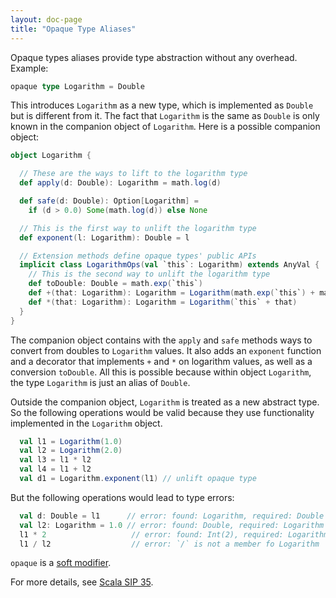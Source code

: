 ```yaml
---
layout: doc-page
title: "Opaque Type Aliases"
---
```


Opaque types aliases provide type abstraction without any overhead. Example:

```scala
opaque type Logarithm = Double
```

This introduces `Logarithm` as a new type, which is implemented as `Double` but is different from it. The fact that `Logarithm` is the same as `Double` is only known in the companion object of `Logarithm`. Here is a possible companion object:

```scala
object Logarithm {

  // These are the ways to lift to the logarithm type
  def apply(d: Double): Logarithm = math.log(d)

  def safe(d: Double): Option[Logarithm] =
    if (d > 0.0) Some(math.log(d)) else None

  // This is the first way to unlift the logarithm type
  def exponent(l: Logarithm): Double = l

  // Extension methods define opaque types' public APIs
  implicit class LogarithmOps(val `this`: Logarithm) extends AnyVal {
    // This is the second way to unlift the logarithm type
    def toDouble: Double = math.exp(`this`)
    def +(that: Logarithm): Logarithm = Logarithm(math.exp(`this`) + math.exp(that))
    def *(that: Logarithm): Logarithm = Logarithm(`this` + that)
  }
}
```

The companion object contains with the `apply` and `safe` methods ways to convert from doubles to `Logarithm` values. It also adds an `exponent` function and a decorator that implements `+` and `*` on logarithm values, as well as a conversion `toDouble`. All this is possible because within object `Logarithm`, the type `Logarithm` is just an alias of `Double`.

Outside the companion object, `Logarithm` is treated as a new abstract type. So the
following operations would be valid because they use functionality implemented in the `Logarithm` object.

```scala
  val l1 = Logarithm(1.0)
  val l2 = Logarithm(2.0)
  val l3 = l1 * l2
  val l4 = l1 + l2
  val d1 = Logarithm.exponent(l1) // unlift opaque type
```

But the following operations would lead to type errors:

```scala
  val d: Double = l1      // error: found: Logarithm, required: Double
  val l2: Logarithm = 1.0 // error: found: Double, required: Logarithm
  l1 * 2                   // error: found: Int(2), required: Logarithm
  l1 / l2                  // error: `/` is not a member fo Logarithm
```

`opaque` is a [soft modifier](../soft-modifier.html).

For more details, see [Scala SIP 35](https://docs.scala-lang.org/sips/opaque-types.html).
